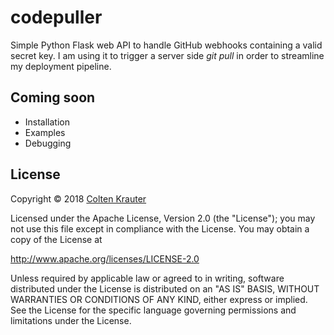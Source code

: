 # codepuller

Simple Python Flask web API to handle GitHub webhooks containing a valid secret key. I am using it to trigger a server side _git pull_ in order to streamline my deployment pipeline.

## Coming soon
- Installation
- Examples
- Debugging

## License

   Copyright &copy; 2018 [Colten Krauter](mailto:coltenkrauter@gmail.com)

   Licensed under the Apache License, Version 2.0 (the "License");
   you may not use this file except in compliance with the License.
   You may obtain a copy of the License at

   http://www.apache.org/licenses/LICENSE-2.0

   Unless required by applicable law or agreed to in writing,
   software distributed under the License is distributed on an
   "AS IS" BASIS, WITHOUT WARRANTIES OR CONDITIONS OF ANY
   KIND, either express or implied.  See the License for the
   specific language governing permissions and limitations
   under the License.
